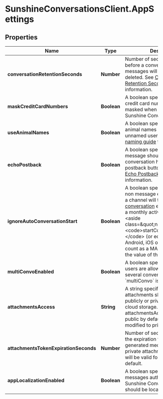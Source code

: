 # SunshineConversationsClient.AppSettings

## Properties

Name | Type | Description | Notes
------------ | ------------- | ------------- | -------------
**conversationRetentionSeconds** | **Number** | Number of seconds of inactivity before a conversation’s messages  will be automatically deleted. See  [Conversation Retention Seconds](https://docs.smooch.io/guide/creating-and-managing-apps/#conversation-retention-seconds) for more information.  | [optional] 
**maskCreditCardNumbers** | **Boolean** | A boolean specifying whether credit card numbers should be masked  when sent through Sunshine Conversations.  | [optional] 
**useAnimalNames** | **Boolean** | A boolean specifying whether animal names should be used for  unnamed users. See the  [user naming guide](https://docs.smooch.io/guide/receiving-messages/#message-author-name) for details.  | [optional] 
**echoPostback** | **Boolean** | A boolean specifying whether a message should be added to the conversation  history when a postback button is clicked. See  [Echo Postbacks](https://docs.smooch.io/guide/creating-and-managing-apps/#echo-postbacks) for more information.  | [optional] 
**ignoreAutoConversationStart** | **Boolean** | A boolean specifying whether a non message event coming from a channel will  trigger a  [start conversation](https://docs.smooch.io/rest/#section/Webhook-Triggers) event and count as a monthly active user (MAU). &lt;aside class&#x3D;\&quot;notice\&quot;&gt;Calling &lt;code&gt;startConversation()&lt;/code&gt; (or equivalent) from the Android,  iOS or Web SDK will count as a MAU, regardless of the value of this setting.&lt;/aside&gt;  | [optional] 
**multiConvoEnabled** | **Boolean** | A boolean specifying whether users are allowed to be part of several conversations. Enabling &#x60;multiConvo&#x60; is **irreversible**.  | [optional] 
**attachmentsAccess** | **String** | A string specifying whether attachments should be stored in a publicly or privately accessible cloud storage. attachmentsAccess is set to public by default but can be modified to private.  | [optional] 
**attachmentsTokenExpirationSeconds** | **Number** | Number of seconds representing the expiration time of the generated media tokens for private attachments. The JWT will be valid for 2 hours by default.  | [optional] 
**appLocalizationEnabled** | **Boolean** | A boolean specifying whether the messages authored by the Sunshine Conversations platform should be localized.  | [optional] 


